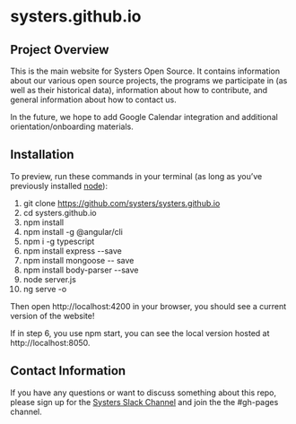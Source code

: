 # systers.github.io
## Project Overview
This is the main website for Systers Open Source.  It contains information about our various open source projects, the programs we participate in (as well as their historical data), information about how to contribute, and general information about how to contact us.

In the future, we hope to add Google Calendar integration and additional orientation/onboarding materials.

## Installation
To preview, run these commands in your terminal (as long as you’ve previously installed [node](https://nodejs.org/en/download/)):

1. git clone https://github.com/systers/systers.github.io
2. cd systers.github.io
3. npm install
4. npm install -g @angular/cli
5. npm i -g typescript
6. npm install express --save
7. npm install mongoose -- save
8. npm install body-parser --save
9. node server.js
10. ng serve -o

Then open http://localhost:4200 in your browser, you should see a current version of the website!

If in step 6, you use npm start, you can see the local version hosted at http://localhost:8050.

## Contact Information
If you have any questions or want to discuss something about this repo, please sign up for the [Systers Slack Channel](http://systers.io/slack-systers-opensource/) and join the the #gh-pages channel.
